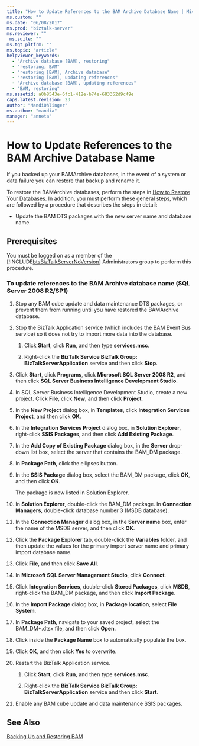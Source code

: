```yaml
---
title: "How to Update References to the BAM Archive Database Name | Microsoft Docs"
ms.custom: ""
ms.date: "06/08/2017"
ms.prod: "biztalk-server"
ms.reviewer: ""
 ms.suite: ""
ms.tgt_pltfrm: ""
ms.topic: "article"
helpviewer_keywords: 
  - "Archive database [BAM], restoring"
  - "restoring, BAM"
  - "restoring [BAM], Archive database"
  - "restoring [BAM], updating references"
  - "Archive database [BAM], updating references"
  - "BAM, restoring"
ms.assetid: a0b8543e-6fc1-412e-b74e-683352d9c49e
caps.latest.revision: 23
author: "MandiOhlinger"
ms.author: "mandia"
manager: "anneta"
---
```

# How to Update References to the BAM Archive Database Name
If you backed up your BAMArchive databases, in the event of a system or data failure you can restore that backup and rename it.  
  
 To restore the BAMArchive databases, perform the steps in [How to Restore Your Databases](../core/how-to-restore-your-databases.md). In addition, you must perform these general steps, which are followed by a procedure that describes the steps in detail:  
  
-   Update the BAM DTS packages with the new server name and database name.  
  
## Prerequisites  
 You must be logged on as a member of the [!INCLUDE[btsBizTalkServerNoVersion](../includes/btsbiztalkservernoversion-md.md)] Administrators group to perform this procedure.  
  
### To update references to the BAM Archive database name (SQL Server 2008 R2/SP1)  
  
1.  Stop any BAM cube update and data maintenance DTS packages, or prevent them from running until you have restored the BAMArchive database.  
  
2.  Stop the BizTalk Application service (which includes the BAM Event Bus service) so it does not try to import more data into the database.  
  
    1.  Click **Start**, click **Run**, and then type **services.msc**.  
  
    2.  Right-click the **BizTalk Service BizTalk Group: BizTalkServerApplication** service and then click **Stop**.  
  
3.  Click **Start**, click **Programs**, click **Microsoft SQL Server 2008 R2**, and then click **SQL Server Business Intelligence Development Studio**.  
  
4.  In SQL Server Business Intelligence Development Studio, create a new project. Click **File**, click **New**, and then click **Project**.  
  
5.  In the **New Project** dialog box, in **Templates**, click **Integration Services Project**, and then click **OK**.  
  
6.  In the **Integration Services Project** dialog box, in **Solution Explorer**, right-click **SSIS Packages**, and then click **Add Existing Package**.  
  
7.  In the **Add Copy of Existing Package** dialog box, in the **Server** drop-down list box, select the server that contains the BAM_DM package.  
  
8.  In **Package Path**, click the ellipses button.  
  
9. In the **SSIS Package** dialog box, select the BAM_DM package, click **OK**, and then click **OK**.  
  
     The package is now listed in Solution Explorer.  
  
10. In **Solution Explorer**, double-click the BAM_DM package. In **Connection Managers**, double-click database number 3 (MSDB database).  
  
11. In the **Connection Manager** dialog box, in the **Server name** box, enter the name of the MSDB server, and then click **OK**.  
  
12. Click the **Package Explorer** tab, double-click the **Variables** folder, and then update the values for the primary import server name and primary import database name.  
  
13. Click **File**, and then click **Save All**.  
  
14. In **Microsoft SQL Server Management Studio**, click **Connect**.  
  
15. Click **Integration Services**, double-click **Stored Packages**, click **MSDB**, right-click the BAM_DM package, and then click **Import Package**.  
  
16. In the **Import Package** dialog box, in **Package location**, select **File System**.  
  
17. In **Package Path**, navigate to your saved project, select the BAM_DM\*.dtsx file, and then click **Open**.  
  
18. Click inside the **Package Name** box to automatically populate the box.  
  
19. Click **OK**, and then click **Yes** to overwrite.  
  
20. Restart the BizTalk Application service.  
  
    1.  Click **Start**, click **Run**, and then type **services.msc**.  
  
    2.  Right-click the **BizTalk Service BizTalk Group: BizTalkServerApplication** service and then click **Start**.  
  
21. Enable any BAM cube update and data maintenance SSIS packages.  
  
## See Also  
 [Backing Up and Restoring BAM](../core/backing-up-and-restoring-bam.md)
